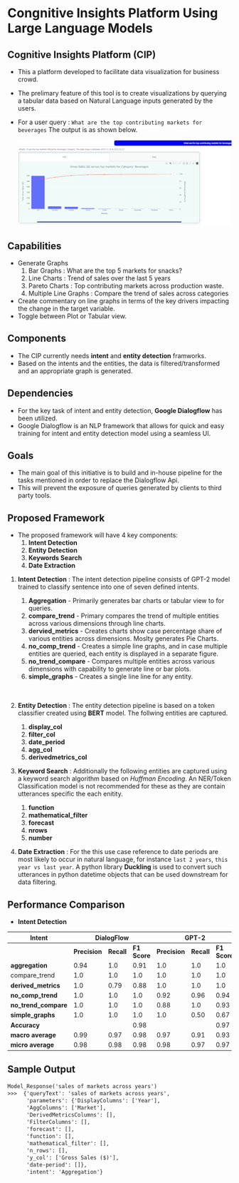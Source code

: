 # **Congnitive Insights Platform Using Large Language Models**

## **Cognitive Insights Platform (CIP)**
- This a platform developed to facilitate data visualization for business crowd. 
- The prelimary feature of this tool is to create visualizations by querying a tabular data based on Natural Language inputs generated by the users.

- For a user query : `What are the top contributing markets for beverages`
The output is as shown below.

  ![](assets/image.png)


## **Capabilities**
- Generate Graphs
    1. Bar Graphs : What are the top 5 markets for snacks?
    2. Line Charts : Trend of sales over the last 5 years
    3. Pareto Charts : Top contributing markets across production waste.
    4. Multiple Line Graphs : Compare the trend of sales across categories
- Create commentary on line graphs in terms of the key drivers impacting the change in the target variable.
- Toggle between Plot or Tabular view.

## **Components**
- The CIP currently needs **intent** and **entity detection** framworks.
- Based on the intents and the entities, the data is filtered/transformed and an appropriate graph is generated.

## **Dependencies**
- For the key task of intent and entity detection, **Google Dialogflow** has been utilized. 
- Google Dialogflow is an NLP framework that allows for quick and easy training for intent and entity detection model using a seamless UI.


## **Goals**

- The main goal of this initiative is to build and in-house pipeline for the tasks mentioned in order to replace the Dialogflow Api.
- This will prevent the exposure of queries generated by clients to third party tools.

## **Proposed Framework**

- The proposed framework will have 4 key components:
    1. **Intent Detection**
    2. **Entity Detection**
    3. **Keywords Search**
    4. **Date Extraction**

1. **Intent Detection** : The intent detection pipeline consists of GPT-2 model trained to classify sentence into one of seven defined intents. 
    1. **Aggregation** - Primarily generates bar charts or tabular view to for queries.
    2. **compare_trend** - Primary compares the trend of multiple entities across various dimensions through line charts.
    3. **dervied_metrics** - Creates charts show case percentage share of various entities across dimensions. Moslty generates Pie Charts.
    4. **no_comp_trend** - Creates a simple line graphs, and in case multiple entities are queried, each entity is displayed in a separate figure.
    5. **no_trend_compare** - Compares multiple entities across various dimensions with capability to generate line or bar plots.
    6. **simple_graphs** - Creates a single line line for any entity.
    <br>
    <br>

2. **Entity Detection** : The entity detection pipeline is based on a token classifier created using **BERT** model. The follwing entities are captured.
    1. **display_col**
    2. **filter_col**
    3. **date_period**
    4. **agg_col**
    5. **derivedmetrics_col**

3. **Keyword Search** : Additionally the following entities are captured using a keyword search algorithm based on *Huffman Encoding*. An NER/Token Classification model is not recommended for these as they are contain utterances specific the each enitity.
    1. **function** 
    2. **mathematical_filter**
    3. **forecast**
    4. **nrows**
    5. **number**

4. **Date Extraction** : For the this use case reference to date periods are most likely to occur in natural language, for instance `last 2 years`, `this year vs last year`. A python library **Duckling** is used to convert such utterances in python datetime objects that can be used downstream for data filtering.

## **Performance Comparison**

- **Intent Detection**

<table class="tg">
<thead>
  <tr>
    <th class="tg-lboi"><b>Intent</b></th>
    <th class="tg-lboi" colspan="3"><b>DialogFlow</b></th>
    <th class="tg-lboi" colspan="3"><b>GPT-2</b></th>
  </tr>
</thead>
<tbody>
  <tr>
    <td class="tg-lboi"></td>
    <td class="tg-lboi"><b>Precision</b></td>
    <td class="tg-lboi"><b>Recall</b></td>
    <td class="tg-lboi"><b>F1 Score</b></td>
    <td class="tg-lboi"><b>Precision</b></td>
    <td class="tg-lboi"><b>Recall</b></td>
    <td class="tg-lboi"><b>F1 Score</b></td>
  </tr>
  <tr>
    <td class="tg-lboi"><b>aggregation</b></td>
    <td class="tg-lboi">0.94</td>
    <td class="tg-lboi">1.0</td>
    <td class="tg-lboi">0.91</td>
    <td class="tg-lboi">1.0</td>
    <td class="tg-lboi">1.0</td>
    <td class="tg-lboi">1.0</td>
  </tr>
  <tr>
    <td class="tg-lboi"></b>compare_trend</b></td>
    <td class="tg-lboi">1.0</td>
    <td class="tg-lboi">1.0</td>
    <td class="tg-lboi">1.0</td>
    <td class="tg-lboi">1.0</td>
    <td class="tg-lboi">1.0</td>
    <td class="tg-lboi">1.0</td>
  </tr>
  <tr>
    <td class="tg-lboi"><b>derived_metrics</b></td>
    <td class="tg-lboi">1.0</td>
    <td class="tg-lboi">0.79</td>
    <td class="tg-lboi">0.88</td>
    <td class="tg-lboi">1.0</td>
    <td class="tg-lboi">1.0</td>
    <td class="tg-lboi">1.0</td>
  </tr>
  <tr>
    <td class="tg-lboi"><b>no_comp_trend</b></td>
    <td class="tg-lboi">1.0</td>
    <td class="tg-lboi">1.0</td>
    <td class="tg-lboi">1.0</td>
    <td class="tg-lboi">0.92</td>
    <td class="tg-lboi">0.96</td>
    <td class="tg-lboi">0.94</td>
  </tr>
  <tr>
    <td class="tg-lboi"><b>no_trend_compare</b></td>
    <td class="tg-lboi">1.0</td>
    <td class="tg-lboi">1.0</td>
    <td class="tg-lboi">1.0</td>
    <td class="tg-lboi">0.88</td>
    <td class="tg-lboi">1.0</td>
    <td class="tg-lboi">0.93</td>
  </tr>
  <tr>
    <td class="tg-lboi"><b>simple_graphs</b></td>
    <td class="tg-lboi">1.0</td>
    <td class="tg-lboi">1.0</td>
    <td class="tg-lboi">1.0</td>
    <td class="tg-lboi">1.0</td>
    <td class="tg-lboi">0.50</td>
    <td class="tg-lboi">0.67</td>
  </tr>
  <tr>
    <td class="tg-lboi"><b>Accuracy</b></td>
    <td class="tg-lboi"></td>
    <td class="tg-lboi"></td>
    <td class="tg-lboi">0.98</td>
    <td class="tg-lboi"></td>
    <td class="tg-lboi"></td>
    <td class="tg-lboi">0.97</td>
  </tr>
  <tr>
    <td class="tg-lboi"><b>macro average</b></td>
    <td class="tg-lboi">0.99</td>
    <td class="tg-lboi">0.97</td>
    <td class="tg-lboi">0.98</td>
    <td class="tg-lboi">0.97</td>
    <td class="tg-lboi">0.91</td>
    <td class="tg-lboi">0.93</td>
  </tr>
  <tr>
    <td class="tg-lboi"><b>micro average</b></td>
    <td class="tg-lboi">0.98</td>
    <td class="tg-lboi">0.98</td>
    <td class="tg-lboi">0.98</td>
    <td class="tg-lboi">0.98</td>
    <td class="tg-lboi">0.97</td>
    <td class="tg-lboi">0.97</td>
  </tr>
</tbody>
</table>

## Sample Output

```
Model_Response('sales of markets across years')
>>>  {'queryText': 'sales of markets across years',
      'parameters': {'DisplayColumns': ['Year'],
      'AggColumns': ['Market'],
      'DerivedMetricsColumns': [],
      'FilterColumns': [],
      'forecast': [],
      'function': [],
      'mathematical_filter': [],
      'n_rows': [],
      'y_col': ['Gross Sales ($)'],
      'date-period': []},
      'intent': 'Aggregation'}
```
